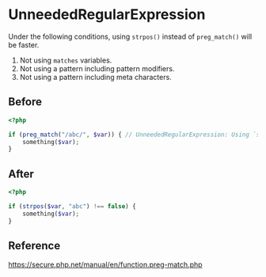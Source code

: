 # UnneededRegularExpression

Under the following conditions, using `strpos()` instead of `preg_match()` will be faster.

1. Not using `matches` variables.
2. Not using a pattern including pattern modifiers.
3. Not using a pattern including meta characters.

## Before

```php
<?php

if (preg_match("/abc/", $var)) { // UnneededRegularExpression: Using `strpos()` instead of `preg_match()` will be faster.
    something($var);
}
```

## After

```php
<?php

if (strpos($var, "abc") !== false) {
    something($var);
}
```


## Reference

https://secure.php.net/manual/en/function.preg-match.php
